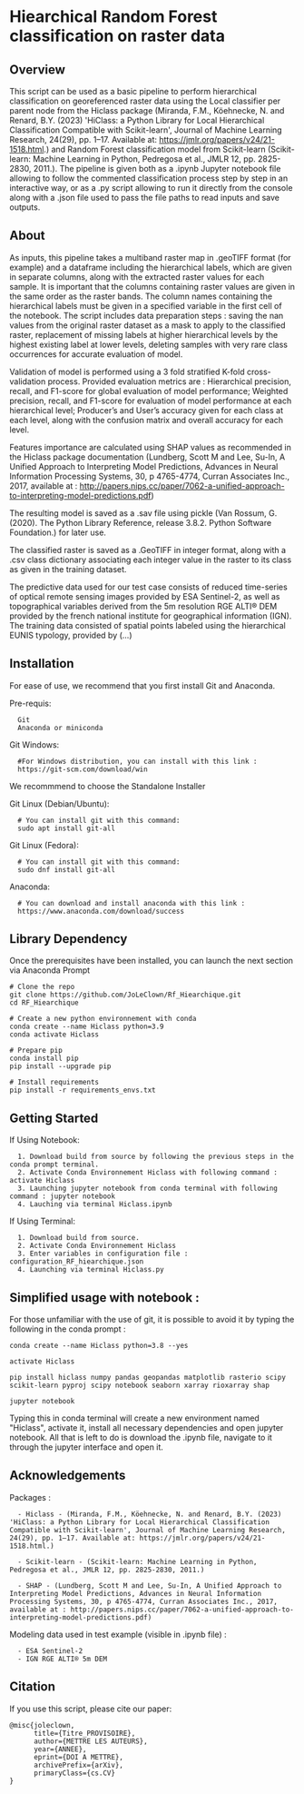 Hiearchical Random Forest classification on raster data 
======

Overview
-----
This script can be used as a basic pipeline to perform hierarchical classification on georeferenced raster data using the Local classifier per parent node from the Hiclass package (Miranda, F.M., Köehnecke, N. and Renard, B.Y. (2023) 'HiClass: a Python Library for Local Hierarchical Classification Compatible with Scikit-learn', Journal of Machine Learning Research, 24(29), pp. 1–17. Available at: https://jmlr.org/papers/v24/21-1518.html.) 
and Random Forest classification model from Scikit-learn (Scikit-learn: Machine Learning in Python, Pedregosa et al., JMLR 12, pp. 2825-2830, 2011.). The pipeline is given both as a .ipynb Jupyter notebook file allowing to follow the commented classification process step by step in an interactive way,
or as a .py script allowing to run it directly from the console along with a .json file used to pass the file paths to read inputs and save outputs. 

About
-------------------------

As inputs, this pipeline takes a multiband raster map in .geoTIFF format (for example) and a dataframe including the hierarchical labels, which are given in separate columns, along with the extracted raster values for each sample. It is important that the columns containing raster values are given in the same order as the raster bands. 
The column names containing the hierarchical labels must be given in a specified variable in the first cell of the notebook.
The script includes data preparation steps : saving the nan values from the original raster dataset as a mask to apply to the classified raster, replacement of missing labels at higher hierarchical levels by the highest existing label at lower levels, deleting samples with very rare class occurrences for accurate evaluation of model.

Validation of model is performed using a 3 fold stratified K-fold cross-validation process. 
Provided evaluation metrics are : Hierarchical precision, recall, and F1-score for global evaluation of model performance;
Weighted precision, recall, and F1-score for evaluation of model performance at each hierarchical level;
Producer’s and User’s accuracy given for each class at each level, along with the confusion matrix and overall accuracy for each level.

Features importance are calculated using SHAP values as recommended in the Hiclass package documentation (Lundberg, Scott M and Lee, Su-In, A Unified Approach to Interpreting Model Predictions, Advances in Neural Information Processing Systems, 30, p 4765-4774, Curran Associates Inc., 2017, available at : http://papers.nips.cc/paper/7062-a-unified-approach-to-interpreting-model-predictions.pdf) 

The resulting model is saved as a .sav file using pickle (Van Rossum, G. (2020). The Python Library Reference, release 3.8.2. Python Software Foundation.) for later use.

The classified raster is saved as a .GeoTIFF in integer format, along with a .csv class dictionary associating each integer value in the raster to its class as given in the training dataset.

The predictive data used for our test case consists of reduced time-series of optical remote sensing images provided by ESA Sentinel-2, as well as topographical variables derived from the 5m resolution RGE ALTI® DEM provided by the french national institute for geographical information (IGN). 
The training data consisted of spatial points labeled using the hierarchical EUNIS typology, provided by (...) 

Installation
-------------

For ease of use, we recommend that you first install Git and Anaconda.

Pre-requis:

      Git
      Anaconda or miniconda

Git Windows:

      #For Windows distribution, you can install with this link :
      https://git-scm.com/download/win
We recommmend to choose the Standalone Installer

Git Linux (Debian/Ubuntu):

      # You can install git with this command:
      sudo apt install git-all
      
Git Linux (Fedora):
      
      # You can install git with this command:
      sudo dnf install git-all

Anaconda: 

      # You can download and install anaconda with this link :
      https://www.anaconda.com/download/success

Library Dependency
---------------
Once the prerequisites have been installed, you can launch the next section via Anaconda Prompt

```
# Clone the repo
git clone https://github.com/JoLeClown/Rf_Hiearchique.git
cd RF_Hiearchique

# Create a new python environnement with conda  
conda create --name Hiclass python=3.9
conda activate Hiclass

# Prepare pip
conda install pip
pip install --upgrade pip

# Install requirements
pip install -r requirements_envs.txt

```

Getting Started
---------------
If Using Notebook:

      1. Download build from source by following the previous steps in the conda prompt terminal.
      2. Activate Conda Environnement Hiclass with following command : activate Hiclass
      3. Launching jupyter notebook from conda terminal with following command : jupyter notebook
      4. Lauching via terminal Hiclass.ipynb 

If Using Terminal:

      1. Download build from source. 
      2. Activate Conda Environnement Hiclass
      3. Enter variables in configuration file : configuration_RF_hiearchique.json
      4. Launching via terminal Hiclass.py

     
Simplified usage with notebook : 
---------------
For those unfamiliar with the use of git, it is possible to avoid it by typing the following in the conda prompt :  

```
conda create --name Hiclass python=3.8 --yes 

activate Hiclass

pip install hiclass numpy pandas geopandas matplotlib rasterio scipy scikit-learn pyproj scipy notebook seaborn xarray rioxarray shap 

jupyter notebook

```

Typing this in conda terminal will create a new environment named "Hiclass", activate it, install all necessary dependencies and open jupyter notebook. All that is left to do is download the .ipynb file, navigate to it through the jupyter interface and open it. 

Acknowledgements 
-------------
Packages : 

      - Hiclass - (Miranda, F.M., Köehnecke, N. and Renard, B.Y. (2023) 'HiClass: a Python Library for Local Hierarchical Classification Compatible with Scikit-learn', Journal of Machine Learning Research, 24(29), pp. 1–17. Available at: https://jmlr.org/papers/v24/21-1518.html.)

      - Scikit-learn - (Scikit-learn: Machine Learning in Python, Pedregosa et al., JMLR 12, pp. 2825-2830, 2011.)

      - SHAP - (Lundberg, Scott M and Lee, Su-In, A Unified Approach to Interpreting Model Predictions, Advances in Neural Information Processing Systems, 30, p 4765-4774, Curran Associates Inc., 2017, available at : http://papers.nips.cc/paper/7062-a-unified-approach-to-interpreting-model-predictions.pdf)

Modeling data used in test example (visible in .ipynb file) : 

      - ESA Sentinel-2
      - IGN RGE ALTI® 5m DEM

Citation
---------
If you use this script, please cite our paper:

```
@misc{joleclown,
      title={Titre_PROVISOIRE},
      author={METTRE LES AUTEURS},
      year={ANNEE},
      eprint={DOI A METTRE},
      archivePrefix={arXiv},
      primaryClass={cs.CV}
}
```






